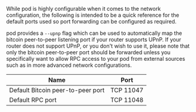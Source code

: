 While pod is highly configurable when it comes to the network configuration, the following is intended to be a quick
reference for the default ports used so port forwarding can be configured as required.

pod provides a `--upnp` flag which can be used to automatically map the bitcoin peer-to-peer listening port if your
router supports UPnP. If your router does not support UPnP, or you don't wish to use it, please note that only the
bitcoin peer-to-peer port should be forwarded unless you specifically want to allow RPC access to your pod from external
sources such as in more advanced network configurations.

| Name                              | Port      |
| --------------------------------- | --------- |
| Default Bitcoin peer-to-peer port | TCP 11047 |
| Default RPC port                  | TCP 11048 |

